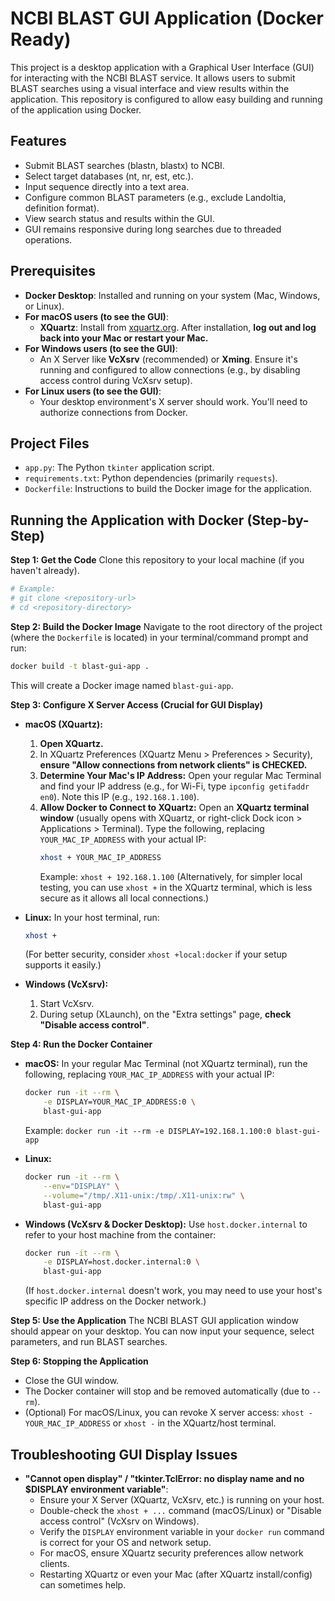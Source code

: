 # NCBI BLAST GUI Application (Docker Ready)

This project is a desktop application with a Graphical User Interface (GUI) for interacting with the NCBI BLAST service. It allows users to submit BLAST searches using a visual interface and view results within the application. This repository is configured to allow easy building and running of the application using Docker.

## Features
- Submit BLAST searches (blastn, blastx) to NCBI.
- Select target databases (nt, nr, est, etc.).
- Input sequence directly into a text area.
- Configure common BLAST parameters (e.g., exclude Landoltia, definition format).
- View search status and results within the GUI.
- GUI remains responsive during long searches due to threaded operations.

## Prerequisites
- **Docker Desktop**: Installed and running on your system (Mac, Windows, or Linux).
- **For macOS users (to see the GUI)**:
    - **XQuartz**: Install from [xquartz.org](https://www.xquartz.org/). After installation, **log out and log back into your Mac or restart your Mac.**
- **For Windows users (to see the GUI)**:
    - An X Server like **VcXsrv** (recommended) or **Xming**. Ensure it's running and configured to allow connections (e.g., by disabling access control during VcXsrv setup).
- **For Linux users (to see the GUI)**:
    - Your desktop environment's X server should work. You'll need to authorize connections from Docker.

## Project Files
- `app.py`: The Python `tkinter` application script.
- `requirements.txt`: Python dependencies (primarily `requests`).
- `Dockerfile`: Instructions to build the Docker image for the application.

## Running the Application with Docker (Step-by-Step)

**Step 1: Get the Code**
Clone this repository to your local machine (if you haven't already).
```bash
# Example:
# git clone <repository-url>
# cd <repository-directory>
```

**Step 2: Build the Docker Image**
Navigate to the root directory of the project (where the `Dockerfile` is located) in your terminal/command prompt and run:
```bash
docker build -t blast-gui-app .
```
This will create a Docker image named `blast-gui-app`.

**Step 3: Configure X Server Access (Crucial for GUI Display)**

*   **macOS (XQuartz):**
    1.  **Open XQuartz.**
    2.  In XQuartz Preferences (XQuartz Menu > Preferences > Security), **ensure "Allow connections from network clients" is CHECKED.**
    3.  **Determine Your Mac's IP Address:** Open your regular Mac Terminal and find your IP address (e.g., for Wi-Fi, type `ipconfig getifaddr en0`). Note this IP (e.g., `192.168.1.100`).
    4.  **Allow Docker to Connect to XQuartz:** Open an **XQuartz terminal window** (usually opens with XQuartz, or right-click Dock icon > Applications > Terminal). Type the following, replacing `YOUR_MAC_IP_ADDRESS` with your actual IP:
        ```bash
        xhost + YOUR_MAC_IP_ADDRESS
        ```
        Example: `xhost + 192.168.1.100`
        (Alternatively, for simpler local testing, you can use `xhost +` in the XQuartz terminal, which is less secure as it allows all local connections.)

*   **Linux:**
    In your host terminal, run:
    ```bash
    xhost +
    ```
    (For better security, consider `xhost +local:docker` if your setup supports it easily.)

*   **Windows (VcXsrv):**
    1.  Start VcXsrv.
    2.  During setup (XLaunch), on the "Extra settings" page, **check "Disable access control"**.

**Step 4: Run the Docker Container**

*   **macOS:**
    In your regular Mac Terminal (not XQuartz terminal), run the following, replacing `YOUR_MAC_IP_ADDRESS` with your actual IP:
    ```bash
    docker run -it --rm \
        -e DISPLAY=YOUR_MAC_IP_ADDRESS:0 \
        blast-gui-app
    ```
    Example: `docker run -it --rm -e DISPLAY=192.168.1.100:0 blast-gui-app`

*   **Linux:**
    ```bash
    docker run -it --rm \
        --env="DISPLAY" \
        --volume="/tmp/.X11-unix:/tmp/.X11-unix:rw" \
        blast-gui-app
    ```

*   **Windows (VcXsrv & Docker Desktop):**
    Use `host.docker.internal` to refer to your host machine from the container:
    ```bash
    docker run -it --rm \
        -e DISPLAY=host.docker.internal:0 \
        blast-gui-app
    ```
    (If `host.docker.internal` doesn't work, you may need to use your host's specific IP address on the Docker network.)

**Step 5: Use the Application**
The NCBI BLAST GUI application window should appear on your desktop. You can now input your sequence, select parameters, and run BLAST searches.

**Step 6: Stopping the Application**
- Close the GUI window.
- The Docker container will stop and be removed automatically (due to `--rm`).
- (Optional) For macOS/Linux, you can revoke X server access: `xhost - YOUR_MAC_IP_ADDRESS` or `xhost -` in the XQuartz/host terminal.

## Troubleshooting GUI Display Issues
- **"Cannot open display" / "tkinter.TclError: no display name and no $DISPLAY environment variable"**:
    - Ensure your X Server (XQuartz, VcXsrv, etc.) is running on your host.
    - Double-check the `xhost + ...` command (macOS/Linux) or "Disable access control" (VcXsrv on Windows).
    - Verify the `DISPLAY` environment variable in your `docker run` command is correct for your OS and network setup.
    - For macOS, ensure XQuartz security preferences allow network clients.
    - Restarting XQuartz or even your Mac (after XQuartz install/config) can sometimes help.
```
